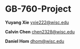 # GB-760-Project
**Yuyang Xie** yxie222@wisc.edu

**Calvin Chen** chen2328@wisc.edu

**Daniel Hom** dhom@wisc.edu
